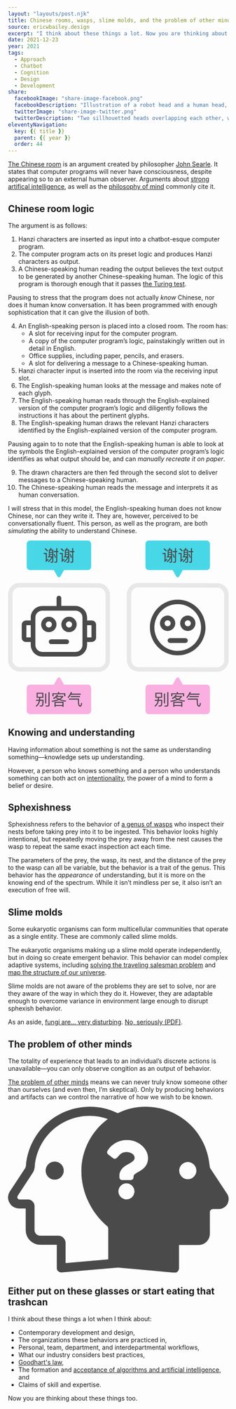 ```yaml
---
layout: "layouts/post.njk"
title: Chinese rooms, wasps, slime molds, and the problem of other minds
source: ericwbailey.design
excerpt: "I think about these things a lot. Now you are thinking about these things too."
date: 2021-12-23
year: 2021
tags:
  - Approach
  - Chatbot
  - Cognition
  - Design
  - Development
share:
  facebookImage: "share-image-facebook.png"
  facebookDescription: "Illustration of a robot head and a human head, both placed in a small box. Chinese words are being inserted into the top of the box and different Chinese words are coming out the bottom."
  twitterImage: "share-image-twitter.png"
  twitterDescription: "Two sillhouetted heads overlapping each other, with a question mark in the center."
eleventyNavigation:
  key: {{ title }}
  parent: {{ year }}
  order: 44
---
```


[The Chinese room](https://en.wikipedia.org/wiki/Chinese_room) is an argument created by philosopher [John Searle](https://en.wikipedia.org/wiki/John_Searle). It states that computer programs will never have consciousness, despite appearing so to an external human observer. Arguments about [strong artifical intelligence](https://www.ibm.com/cloud/learn/strong-ai), as well as the [philosophy of mind](https://en.wikipedia.org/wiki/Philosophy_of_mind) commonly cite it.

## Chinese room logic

The argument is as follows:

<ol>
  <li>Hanzi characters are inserted as input into a chatbot-esque computer program.</li>
  <li>The computer program acts on its preset logic and produces Hanzi characters as output.</li>
  <li>A Chinese-speaking human reading the output believes the text output to be generated by another Chinese-speaking human. The logic of this program is thorough enough that it passes <a href="https://en.wikipedia.org/wiki/Turing_test">the Turing test</a>.</li>
</ol>

Pausing to stress that the program does not actually *know* Chinese, nor does it human know conversation. It has been programmed with enough sophistication that it can give the illusion of both.

<ol start="4">
  <li>
    An English-speaking person is placed into a closed room. The room has:
    <ul>
      <li>A slot for receiving input for the computer program.</li>
      <li>A copy of the computer program’s logic, painstakingly written out in detail in English.</li>
      <li>Office supplies, including paper, pencils, and erasers.</li>
      <li>A slot for delivering a message to a Chinese-speaking human.</li>
    </ul>
  </li>
  <li>Hanzi character input is inserted into the room via the receiving input slot.</li>
  <li>The English-speaking human looks at the message and makes note of each glyph.</li>
  <li>The English-speaking human reads through the English-explained version of the computer program’s logic and diligently follows the instructions it has about the pertinent glyphs.</li>
  <li>The English-speaking human draws the relevant Hanzi characters identified by the English-explained version of the computer program.</li>
</ol>

Pausing again to to note that the English-speaking human is able to look at the symbols the English-explained version of the computer program’s logic identifies as what output should be, and can *manually recreate it on paper*.

<ol start="9">
  <li>The drawn characters are then fed through the second slot to deliver messages to a Chinese-speaking human.</li>
  <li>The Chinese-speaking human reads the message and interprets it as human conversation.</li>
</ol>

I will stress that in this model, the English-speaking human does not know Chinese, nor can they write it. They are, however, perceived to be conversationally fluent. This person, as well as the program, are both *simulating* the ability to understand Chinese.

<div class="centered-media-outer">
<svg class="centered-media-inner-4" aria-labelledby="chinese-room-title" role="img" focusable="false" xmlns="http://www.w3.org/2000/svg" viewBox="0 0 1578.47 1239.73">
  <title id="chinese-room-title">Illustration of a robot head and a human head, both placed in a small box. Chinese words are being inserted into the top of the box and different Chinese words are coming out the bottom.</title>
  <defs><style>
    .chinese-room-room { fill: #e8e8e8; }
    .chinese-room-input { fill: #48d7e7; }
    .chinese-room-output { fill: #faafe1; }
    .chinese-room-occupants { fill: #4a4a4a; }
    .chinese-room-text { fill: #4a4a4a; }
    @media (prefers-color-scheme: dark) {
      .chinese-room-room { fill: #4a4a4a; }
      .chinese-room-occupants{ fill: #e8e8e8; }
    }
  </style></defs><path class="chinese-room-room" d="M81.86,334.53h102.9l468.74,1.88A51.11,51.11,0,0,1,697,386.75V801h0v53.28a50.69,50.69,0,0,1-50.84,50.88L83,903.3h-.11A50.94,50.94,0,0,1,32,852.43V799.14h0V558h0V384.86a50.29,50.29,0,0,1,14.64-35.55,49.23,49.23,0,0,1,35.22-14.78h0m0-32C36.41,302.53,0,339.84,0,384.86v54.32H0V526H0V831.14H0v21.28A83.05,83.05,0,0,0,82.88,935.3l563.22,1.89A82.69,82.69,0,0,0,729,854.31V833h0V386.75a83.1,83.1,0,0,0-73.37-82.32L184.8,302.54H81.86Z"/><path class="chinese-room-room" d="M931.35,334.53h102.9L1503,336.42a51.11,51.11,0,0,1,43.48,50.33V801h0v53.28a50.69,50.69,0,0,1-50.84,50.88L932.48,903.3h-.11a50.94,50.94,0,0,1-50.88-50.87V799.14h0V558h0V384.86a50.29,50.29,0,0,1,14.64-35.55,49.21,49.21,0,0,1,35.22-14.78h0m0-32c-45.45,0-81.86,37.31-81.86,82.33v54.32h0V526h0V831.14h0v21.28a83.05,83.05,0,0,0,82.88,82.88l563.21,1.89a82.69,82.69,0,0,0,82.89-82.88V833h0V386.75a83.1,83.1,0,0,0-73.37-82.32l-470.81-1.89H931.35Z"/><path class="chinese-room-input" d="M570.61,0H157.33a23.89,23.89,0,0,0-24.07,24.08V186.8a23.9,23.9,0,0,0,24.07,24.08H327.57l25.77,45.36a12.14,12.14,0,0,0,21.28,0l25.76-45.36H570.62A23.9,23.9,0,0,0,594.7,186.8V24.08A23.9,23.9,0,0,0,570.62,0Z"/><path class="chinese-room-input" d="M1420.62,0H1007.34a23.9,23.9,0,0,0-24.08,24.08V186.8a23.9,23.9,0,0,0,24.08,24.08h170.24l25.76,45.36a12.14,12.14,0,0,0,21.28,0l25.76-45.36h170.24a23.9,23.9,0,0,0,24.08-24.08V24.08A23.9,23.9,0,0,0,1420.62,0Z"/><path class="chinese-room-output" d="M157.34,1239.73H570.62a23.91,23.91,0,0,0,24.08-24.08V1052.93a23.9,23.9,0,0,0-24.08-24.08H400.38l-25.76-45.36a12.13,12.13,0,0,0-21.28,0l-25.77,45.36H157.33a23.89,23.89,0,0,0-24.07,24.08v162.72a23.9,23.9,0,0,0,24.07,24.08Z"/><path class="chinese-room-output" d="M1007.34,1239.73h413.28a23.91,23.91,0,0,0,24.08-24.08V1052.93a23.9,23.9,0,0,0-24.08-24.08H1250.38l-25.76-45.36a12.13,12.13,0,0,0-21.28,0l-25.76,45.36H1007.34a23.9,23.9,0,0,0-24.08,24.08v162.72a23.9,23.9,0,0,0,24.08,24.08Z"/><path class="chinese-room-occupants" d="M599.18,571.15h-33.6V549.87A83.05,83.05,0,0,0,482.7,467H380.78V410.44a16.8,16.8,0,1,0-33.6,0v57.12H245.26c-45.92-.57-82.89,37-82.89,82.32v21.28H128.78c-16.8,0-30.8,13.44-30.8,29.12v94.65c0,16.23,14,29.12,30.8,29.12h33.6v21.27a83.06,83.06,0,0,0,82.88,82.88H482.69a82.68,82.68,0,0,0,82.89-82.88V724h33.6c16.8,0,30.8-13.44,30.8-29.12V600.27c0-16.23-14-29.12-30.81-29.12ZM131,691V604.2h31.36V691Zm401.52,54.32a49.94,49.94,0,0,1-49.84,49.84H245.26a49.94,49.94,0,0,1-49.84-49.84V549.87A50,50,0,0,1,245.26,500H482.7a50,50,0,0,1,49.84,49.84ZM596.94,691H565.58V604.2h31.36Z"/><path class="chinese-room-occupants" d="M346.62,599.15A54.88,54.88,0,1,0,291.74,654,55,55,0,0,0,346.62,599.15Zm-76.72,0A21.84,21.84,0,1,1,291.74,621,21.51,21.51,0,0,1,269.9,599.15Z"/><path class="chinese-room-occupants" d="M436.22,544.27a54.88,54.88,0,1,0,54.88,54.88,55,55,0,0,0-54.88-54.88Zm0,76.72a21.84,21.84,0,1,1,21.84-21.84A21.52,21.52,0,0,1,436.22,621Z"/><rect class="chinese-room-occupants" x="346.9" y="650.19" width="34.16" height="144.48" rx="17.08" transform="translate(-358.45 1086.41) rotate(-90)"/><rect class="chinese-room-occupants" x="1196.9" y="641.75" width="34.16" height="144.48" rx="17.08" transform="translate(499.99 1927.97) rotate(-90)"/><path class="chinese-room-occupants" d="M1214,453.87a167,167,0,1,1-118,48.9,165.8,165.8,0,0,1,118-48.9m0-32c-109.87,0-198.94,89.07-198.94,198.94S1104.11,819.75,1214,819.75s198.94-89.07,198.94-198.94S1323.85,421.87,1214,421.87Z"/><path class="chinese-room-occupants" d="M1196.62,590.71a54.88,54.88,0,1,0-54.88,54.88A55,55,0,0,0,1196.62,590.71Zm-76.72,0a21.84,21.84,0,1,1,21.84,21.84A21.52,21.52,0,0,1,1119.9,590.71Z"/><path class="chinese-room-occupants" d="M1286.22,535.83a54.88,54.88,0,1,0,54.88,54.88,55,55,0,0,0-54.88-54.88Zm0,76.72a21.84,21.84,0,1,1,21.84-21.84A21.52,21.52,0,0,1,1286.22,612.55Z"/><path class="chinese-room-text" d="M277.79,88.7v49.35c3-2.74,6.17-5.94,9.37-9.37l2,8.23a136.93,136.93,0,0,1-18.39,16.22l-3.08-7.2a6.26,6.26,0,0,0,2.05-4.57V96.59h-15V88.7Zm8.34-16-5.48,5.71a119.32,119.32,0,0,0-18.4-17.7l5.83-5.6A147.4,147.4,0,0,1,286.13,72.71Zm5.82,40V64.26h8.92a63.81,63.81,0,0,0,3-11.54l8,1a62.84,62.84,0,0,1-3.2,10.51h15.31v83.62c0,6.85-3.31,10.28-9.71,10.28h-9l-1.95-7.31,8.69.34c3,0,4.45-1.71,4.45-5V120.8a77,77,0,0,1-27,34.16l-4.11-7c11.31-7.31,19.53-16.68,24.56-28H285.33v-7.31ZM316.4,70.88h-17v9.48h17Zm-17,25.48h17V86.88h-17Zm0,16.33h17v-9.82h-17ZM343,120.8l-6.17,3.09a177.71,177.71,0,0,0-10.74-26.16l6.4-3A169.29,169.29,0,0,1,343,120.8Zm1.37-45.58V54H352V75.22h7.88v7.66H352V148.1c0,6.63-3.08,10.06-9.14,10.06h-10l-1.71-7.43a85.69,85.69,0,0,0,9.13.57q4.13,0,4.12-5.14V82.88H327.94V75.22Z"/><path class="chinese-room-text" d="M392,88.7v49.35c3-2.74,6.16-5.94,9.36-9.37l2.06,8.23a136.93,136.93,0,0,1-18.39,16.22l-3.09-7.2a6.27,6.27,0,0,0,2.06-4.57V96.59h-15V88.7Zm8.34-16-5.49,5.71a119.2,119.2,0,0,0-18.39-17.7l5.83-5.6A148.12,148.12,0,0,1,400.36,72.71Zm5.82,40V64.26h8.91a63,63,0,0,0,3-11.54l8,1a62.84,62.84,0,0,1-3.2,10.51h15.31v83.62c0,6.85-3.32,10.28-9.71,10.28h-9l-1.94-7.31,8.68.34c3,0,4.46-1.71,4.46-5V120.8a77,77,0,0,1-27,34.16l-4.11-7c11.31-7.31,19.53-16.68,24.56-28H399.56v-7.31Zm24.45-41.81h-17v9.48h17Zm-17,25.48h17V86.88h-17Zm0,16.33h17v-9.82h-17Zm43.63,8.11-6.16,3.09a177.71,177.71,0,0,0-10.74-26.16l6.4-3A170.3,170.3,0,0,1,457.24,120.8Zm1.37-45.58V54h7.66V75.22h7.88v7.66h-7.88V148.1c0,6.63-3.09,10.06-9.14,10.06H447.08l-1.72-7.43a86,86,0,0,0,9.14.57q4.11,0,4.11-5.14V82.88H442.17V75.22Z"/><path class="chinese-room-text" d="M1127.79,88.7v49.35c3-2.74,6.17-5.94,9.37-9.37l2.06,8.23a137.62,137.62,0,0,1-18.4,16.22l-3.08-7.2a6.26,6.26,0,0,0,2-4.57V96.59h-15V88.7Zm8.34-16-5.48,5.71a119.66,119.66,0,0,0-18.39-17.7l5.82-5.6A147.4,147.4,0,0,1,1136.13,72.71Zm5.83,40V64.26h8.91a63.81,63.81,0,0,0,3-11.54l8,1a62.84,62.84,0,0,1-3.2,10.51h15.31v83.62c0,6.85-3.31,10.28-9.71,10.28h-9l-1.94-7.31,8.68.34c3,0,4.45-1.71,4.45-5V120.8a76.9,76.9,0,0,1-27,34.16l-4.11-7c11.31-7.31,19.53-16.68,24.56-28h-24.56v-7.31Zm24.44-41.81h-17v9.48h17Zm-17,25.48h17V86.88h-17Zm0,16.33h17v-9.82h-17ZM1193,120.8l-6.17,3.09a176.62,176.62,0,0,0-10.74-26.16l6.4-3A169.29,169.29,0,0,1,1193,120.8Zm1.37-45.58V54H1202V75.22h7.89v7.66H1202V148.1c0,6.63-3.08,10.06-9.14,10.06h-10.05l-1.71-7.43a86,86,0,0,0,9.14.57q4.11,0,4.11-5.14V82.88h-16.45V75.22Z"/><path class="chinese-room-text" d="M1242,88.7v49.35c3-2.74,6.17-5.94,9.37-9.37l2,8.23a136.93,136.93,0,0,1-18.39,16.22l-3.08-7.2a6.26,6.26,0,0,0,2-4.57V96.59h-15V88.7Zm8.34-16-5.49,5.71a119.2,119.2,0,0,0-18.39-17.7l5.83-5.6A147.4,147.4,0,0,1,1250.36,72.71Zm5.82,40V64.26h8.91a63,63,0,0,0,3-11.54l8,1a62.84,62.84,0,0,1-3.2,10.51h15.31v83.62c0,6.85-3.31,10.28-9.71,10.28h-9l-1.94-7.31,8.68.34c3,0,4.46-1.71,4.46-5V120.8a77,77,0,0,1-27,34.16l-4.11-7c11.31-7.31,19.53-16.68,24.56-28h-24.56v-7.31Zm24.45-41.81h-17v9.48h17Zm-17,25.48h17V86.88h-17Zm0,16.33h17v-9.82h-17Zm43.64,8.11-6.17,3.09a177.71,177.71,0,0,0-10.74-26.16l6.4-3A170.3,170.3,0,0,1,1307.25,120.8Zm1.37-45.58V54h7.65V75.22h7.88v7.66h-7.88V148.1c0,6.63-3.08,10.06-9.14,10.06h-10.05l-1.71-7.43a85.69,85.69,0,0,0,9.13.57q4.13,0,4.12-5.14V82.88h-16.45V75.22Z"/><path class="chinese-room-text" d="M204.23,1122.9v-36.17h48.34v36.17H230.28c-.23,5-.57,9.56-1,13.88h24.45c0,19.79-.57,32-1.71,36.74-1.13,7.5-6.59,11.37-16.49,11.37-1.59,0-4.09-.11-7.73-.34l-1.94-7.28c3.3.23,6.15.45,8.53.45,5.69,0,9.1-2.5,10-7.39.69-2.84,1-11.49,1.25-25.93h-17.4a82.16,82.16,0,0,1-4.55,17.06c-4.21,9.55-11.14,17.86-20.81,24.8l-5.23-6.49c8.75-6,15-13.19,18.65-21.61a65.73,65.73,0,0,0,3.87-13.76H199.91v-7.62h21.27c.46-4.32.91-8.87,1.14-13.88Zm40.5-28.77H212.08v21.26h32.65Zm28.66-1.94v70.86h-8v-70.86Zm-3,93.27-1.82-7.85c5.35.34,10.35.57,15.13.57,3.52,0,5.34-2,5.34-6.14v-89.51h8.19v91.56c0,7.5-3.64,11.37-10.69,11.37Z"/><path class="chinese-room-text" d="M357.44,1102.2c-1.71,2.62-3.42,5.12-5.23,7.51h42v6.59c-4.66,6.49-11.37,12.17-20.13,17.18,12.4,4.89,26.28,7.85,41.63,9l-1.82,7.39c-18.2-1.37-34.23-5.35-48.34-12.17q-20.13,9.21-50.84,14.44l-3.07-7.28c18.31-2.95,33.55-6.71,45.61-11.48a103.08,103.08,0,0,1-16-11.61,107.91,107.91,0,0,1-14.22,10.7l-5.23-6.37a84.47,84.47,0,0,0,27.76-25.59Zm52.54,10h-8.3v-14.1H325.93v14.1h-8.3v-21.5h41.63a75.24,75.24,0,0,0-4.21-8l9-1.36c1.37,2.73,2.62,5.91,4,9.32h42Zm-12.73,74.61h-8v-4.89H340.37v4.89h-8v-35.6h64.84Zm-8-12.28v-15.92H340.37v15.92Zm-4.89-57.89h-38.1l-.34.34a102.47,102.47,0,0,0,19.68,12.74A68.34,68.34,0,0,0,384.39,1116.65Z"/><path class="chinese-room-text" d="M431.37,1125l-5.24-6.37c9.56-9.44,17.41-21.84,23.55-37.08l8.3,1.82c-1.36,3.3-2.62,6.37-4,9.33h66.31v8H449.79A112.31,112.31,0,0,1,431.37,1125Zm73,52.66q-4.09-8.53-4.1-34.8V1136H435.91v-7.85h71.77v14.68c0,14.78.8,24.11,2.39,28.2,1.37,4.1,3.53,6.26,6.49,6.26,1.47,0,2.84-2,4.09-6.14.91-3.42,1.82-7.74,2.84-12.86l6.83,3.3c-1.82,9.79-3.76,16.5-5.92,19.91-2.16,3.18-4.55,4.78-7.16,4.78C511.44,1186.14,507.11,1183.3,504.39,1177.61Zm10.35-67v7.62H448.43v-7.62Z"/><path class="chinese-room-text" d="M1054.24,1122.9v-36.17h48.33v36.17h-22.29c-.23,5-.57,9.56-1,13.88h24.45c0,19.79-.57,32-1.7,36.74-1.14,7.5-6.6,11.37-16.5,11.37-1.59,0-4.09-.11-7.73-.34l-1.93-7.28c3.29.23,6.14.45,8.53.45,5.68,0,9.09-2.5,10-7.39.68-2.84,1-11.49,1.25-25.93h-17.41a82.16,82.16,0,0,1-4.55,17.06c-4.2,9.55-11.14,17.86-20.81,24.8l-5.23-6.49c8.76-6,15-13.19,18.65-21.61a65.13,65.13,0,0,0,3.87-13.76h-20.25v-7.62h21.27c.46-4.32.91-8.87,1.14-13.88Zm40.49-28.77h-32.65v21.26h32.65Zm28.66-1.94v70.86h-8v-70.86Zm-3,93.27-1.82-7.85c5.35.34,10.35.57,15.13.57,3.52,0,5.35-2,5.35-6.14v-89.51h8.18v91.56c0,7.5-3.64,11.37-10.69,11.37Z"/><path class="chinese-room-text" d="M1207.44,1102.2c-1.71,2.62-3.41,5.12-5.23,7.51h42v6.59c-4.67,6.49-11.38,12.17-20.14,17.18,12.4,4.89,26.28,7.85,41.63,9l-1.82,7.39c-18.2-1.37-34.23-5.35-48.34-12.17q-20.13,9.21-50.84,14.44l-3.07-7.28c18.31-2.95,33.55-6.71,45.61-11.48a103.08,103.08,0,0,1-16-11.61,108.47,108.47,0,0,1-14.21,10.7l-5.24-6.37a84.47,84.47,0,0,0,27.76-25.59Zm52.55,10h-8.31v-14.1h-75.75v14.1h-8.3v-21.5h41.63a75.24,75.24,0,0,0-4.21-8l9-1.36c1.36,2.73,2.61,5.91,4,9.32h42Zm-12.74,74.61h-8v-4.89h-48.91v4.89h-8v-35.6h64.83Zm-8-12.28v-15.92h-48.91v15.92Zm-4.9-57.89h-38.1l-.34.34a102.78,102.78,0,0,0,19.68,12.74A68.19,68.19,0,0,0,1234.39,1116.65Z"/><path class="chinese-room-text" d="M1281.37,1125l-5.23-6.37c9.55-9.44,17.4-21.84,23.54-37.08l8.3,1.82c-1.36,3.3-2.61,6.37-4,9.33h66.31v8h-70.52A112,112,0,0,1,1281.37,1125Zm73,52.66q-4.1-8.53-4.1-34.8V1136h-64.37v-7.85h71.77v14.68c0,14.78.79,24.11,2.38,28.2,1.37,4.1,3.53,6.26,6.49,6.26q2.22,0,4.09-6.14c.91-3.42,1.82-7.74,2.85-12.86l6.82,3.3c-1.82,9.79-3.75,16.5-5.91,19.91-2.17,3.18-4.55,4.78-7.17,4.78C1361.44,1186.14,1357.12,1183.3,1354.39,1177.61Zm10.35-67v7.62h-66.31v-7.62Z"/></svg>
</div>

## Knowing and understanding

Having information about something is not the same as understanding something—knowledge sets up understanding.

However, a person who knows something and a person who understands something can both act on [intentionality](https://iep.utm.edu/intentio/), the power of a mind to form a belief or desire.

## Sphexishness

Sphexishness refers to the behavior of [a genus of wasps](https://www.inaturalist.org/taxa/48738-Sphex-pensylvanicus) who inspect their nests before taking prey into it to be ingested. This behavior looks highly intentional, but repeatedly moving the prey away from the nest causes the wasp to repeat the same exact inspection act each time.

The parameters of the prey, the wasp, its nest, and the distance of the prey to the wasp can all be variable, but the behavior is a trait of the genus. This behavior has the *appearance* of understanding, but it is more on the knowing end of the spectrum. While it isn’t mindless per se, it also isn’t an execution of free will.

## Slime molds

Some eukaryotic organisms can form multicellular communities that operate as a single entity. These are commonly called slime molds.

The eukaryotic organisms making up a slime mold operate independently, but in doing so create emergent behavior. This behavior can model complex adaptive systems, including [solving the traveling salesman problem](https://phys.org/news/2013-03-blob-salesman.html) and [map the structure of our universe](https://www.space.com/slime-mold-models-map-cosmic-web-filaments.html).

Slime molds are not aware of the problems they are set to solve, nor are they aware of the way in which they do it. However, they are adaptable enough to overcome variance in environment large enough to disrupt sphexish behavior.

As an aside, [fungi are… very disturbing](https://fracturedbird.tumblr.com/post/636903465102229504/tigerkat24-biggest-gaudiest-patronuses). [No, seriously (PDF)](https://arxiv.org/ftp/cs/papers/0703/0703128.pdf).

## The problem of other minds

The totality of experience that leads to an individual’s discrete actions is unavailable—you can only observe congition as an output of behavior.

[The problem of other minds](https://bigthink.com/thinking/problem-other-minds-js-mill/) means we can never truly know someone other than ourselves (and even then, I’m skeptical). Only by producing behaviors and artifacts can we control the narrative of how we wish to be known.

<div class="centered-media-outer">
  <svg class="centered-media-inner-2" aria-labelledby="other-minds-title" role="img" focusable="false" xmlns="http://www.w3.org/2000/svg" viewBox="0 0 1337.47 1003.93">
  <title id="other-minds-title">Two sillhouetted heads overlapping each other, with a question mark in the center.</title>
  <defs><style>
    .other-minds-fill { fill: #4a4a4a; }
    @media (prefers-color-scheme: dark) {
      .other-minds-fill { fill: #dddddd; }
    }
  </style></defs><path d="M1645.32 892.43C1564.85 823.63 1517 721 1517 617.23c0-107.23 53.69-202.89 133-261.23a257.1 257.1 0 0 0-91-16.33c-144.59 0-263.54 108.45-276.36 253-1.17 11.67-3.5 22.16-9.33 31.49l-77 117.77c-2.33 5.84-1.16 10.51 0 11.67a9.65 9.65 0 0 0 9.33 5.83h43.15c17.49 0 32.66 15.16 32.66 32.65v121.34a28.37 28.37 0 0 0 28 28h91a36.85 36.85 0 0 1 37.32 37.32V1079l214.56-18.66V906.42a18.23 18.23 0 0 0-7.01-13.99Zm-262.38-232a45.48 45.48 0 1 1 45.48-45.48 45.48 45.48 0 0 1-45.48 45.44Z" style="fill:none"/><path class="other-minds-fill" d="M282.86 331.83a54.84 54.84 0 1 0 54.83 54.83 54.84 54.84 0 0 0-54.83-54.83Z"/><path class="other-minds-fill" d="m1327.58 525.86-101.25-153.25q-4.21-6.33-4.21-16.87C1203.83 153.26 1037.92 0 834 0a377.16 377.16 0 0 0-168.69 39.37A377.28 377.28 0 0 0 496.59 0c-203.88 0-369.8 153.26-388.08 355.74 0 5.62-2.82 11.25-4.22 15.46l-92.8 140.61C-2.58 532.9-4 559.62 8.67 580.71c11.25 22.5 35.16 35.15 59.06 35.15h39.37v130.75a88.22 88.22 0 0 0 88.58 88.59h99.84v140.61c0 7 2.82 15.46 8.44 19.68s11.25 7 18.28 7h2.81L666.73 973l340.27 30.93h2.81c7 0 14.07-2.81 18.29-7a27.75 27.75 0 0 0 8.43-19.68V836.61h119.52a67.5 67.5 0 0 0 67.49-67.49V638.36a19.22 19.22 0 0 1 19.69-19.68h35.15c21.08 0 40.77-11.25 52-30.94 9.87-21.09 9.87-43.59-2.8-61.88ZM607.66 923.79l-258.72 22.49V825.36c0-25.3-19.68-45-45-45H194.27c-18.28 0-33.75-15.46-33.75-33.75V600.39c0-21.09-18.28-39.37-39.37-39.37h-52a11.63 11.63 0 0 1-11.25-7c-1.4-1.41-2.82-7 0-14.07l92.8-142c7-11.25 9.85-23.9 11.25-38C177.4 185.59 320.82 54.83 495.17 54.83a310.29 310.29 0 0 1 109.68 19.68c-95.61 70.31-160.3 185.61-160.3 315 0 125.14 57.65 248.88 154.68 331.83a22 22 0 0 1 8.43 16.87Zm144.49-377.42a48.66 48.66 0 1 1-34.41-83.06 48.66 48.66 0 0 1 34.41 83.06ZM760.77 423v4a16.71 16.71 0 0 1-18.16 16.88H692A16.7 16.7 0 0 1 675.07 427v-7.26c0-43.4 32.86-60.83 57.74-74.81 21.42-12.16 34.49-20.33 34.49-36.31 0-20.88-26.68-34.86-48.29-34.86-27.59 0-40.12 12.71-58.28 34.86a16.89 16.89 0 0 1-23.24 2.91l-30.33-23.06a16.71 16.71 0 0 1-3.63-23.06 136 136 0 0 1 120.92-63.91c59.91 0 123.64 46.48 124.37 108.57.01 81.51-88.05 82.79-88.05 112.93Zm329.17 15.7c-28.12 0-52-23.9-52-52s23.9-52 52-52 52 23.9 52 52-23.88 51.99-52 51.99Z"/></svg>
</div>

## Either put on these glasses or start eating that trashcan

I think about these things a lot when I think about:

- Contemporary development and design,
- The organizations these behaviors are practiced in,
- Personal, team, department, and interdepartmental workflows,
- What our industry considers best practices,
- [Goodhart's law](https://www.bloomberg.com/news/articles/2021-03-26/goodhart-s-law-rules-the-modern-world-here-are-nine-examples),
- The formation and [acceptance of algorithms and artificial intelligence](https://www.defenseone.com/technology/2021/12/air-force-targeting-ai-thought-it-had-90-success-rate-it-was-more-25/187437/), and
- Claims of skill and expertise.

Now you are thinking about these things too.

